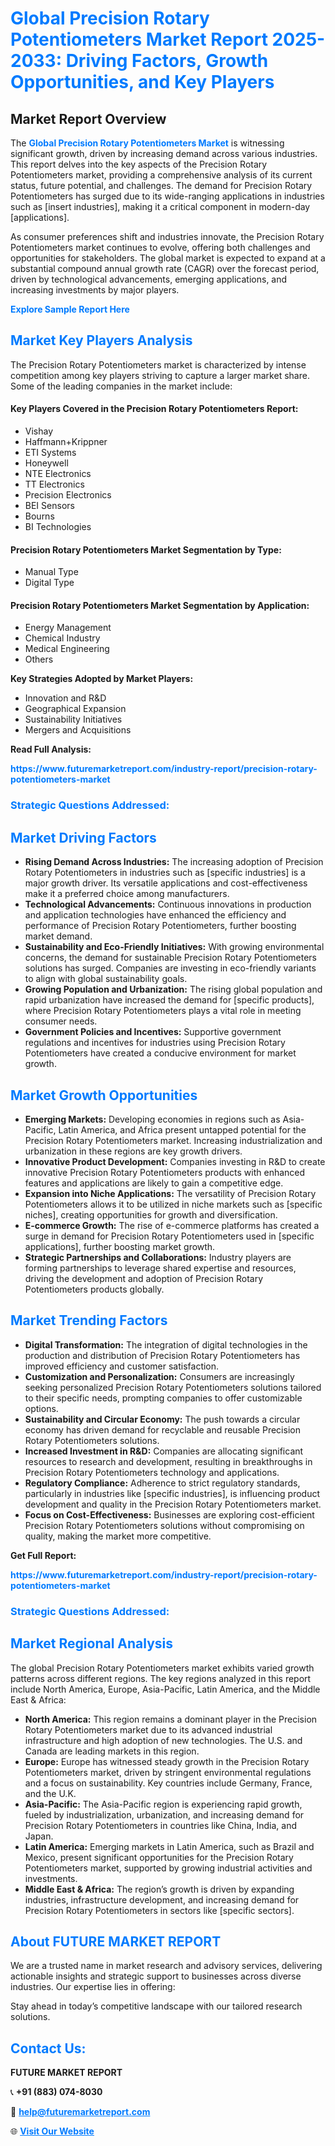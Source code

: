 <h1 style="color: #007BFF;">Global Precision Rotary Potentiometers Market Report 2025-2033: Driving Factors, Growth Opportunities, and Key Players</h1>

<section id="overview">
<h2>Market Report Overview</h2>
<p>The <a href="https://www.futuremarketreport.com/industry-report/precision-rotary-potentiometers-market" style="color: #007BFF; text-decoration: none;"><strong>Global Precision Rotary Potentiometers Market</strong></a> is witnessing significant growth, driven by increasing demand across various industries. This report delves into the key aspects of the Precision Rotary Potentiometers market, providing a comprehensive analysis of its current status, future potential, and challenges. The demand for Precision Rotary Potentiometers has surged due to its wide-ranging applications in industries such as [insert industries], making it a critical component in modern-day [applications].</p>
<p>As consumer preferences shift and industries innovate, the Precision Rotary Potentiometers market continues to evolve, offering both challenges and opportunities for stakeholders. The global market is expected to expand at a substantial compound annual growth rate (CAGR) over the forecast period, driven by technological advancements, emerging applications, and increasing investments by major players.</p>
</section>

<section id="overview">
<p><a href="https://www.futuremarketreport.com/request-sample/reportId=76349" style="color: #007BFF; text-decoration: none;"><strong>Explore Sample Report Here</strong></a></p>
</section>

<section id="key-players">
<h2 style="color: #007BFF;">Market Key Players Analysis</h2>
<p>The Precision Rotary Potentiometers market is characterized by intense competition among key players striving to capture a larger market share. Some of the leading companies in the market include:</p>
<h4>Key Players Covered in the Precision Rotary Potentiometers Report:</h4>
<ul><li>Vishay</li><li>Haffmann+Krippner</li><li>ETI Systems</li><li>Honeywell</li><li>NTE Electronics</li><li>TT Electronics</li><li>Precision Electronics</li><li>BEI Sensors</li><li>Bourns</li><li>BI Technologies</li></ul>
<h4>Precision Rotary Potentiometers Market Segmentation by Type:</h4>
<ul><li>Manual Type</li><li>Digital Type</li></ul>

<h4>Precision Rotary Potentiometers Market Segmentation by Application:</h4>
<ul><li>Energy Management</li><li>Chemical Industry</li><li>Medical Engineering</li><li>Others</li></ul>
<p><strong>Key Strategies Adopted by Market Players:</strong></p>
<ul>
<li>Innovation and R&D</li>
<li>Geographical Expansion</li>
<li>Sustainability Initiatives</li>
<li>Mergers and Acquisitions</li>
</ul>
</section>

<section>
<p><strong>Read Full Analysis: </strong></p><a href="https://www.futuremarketreport.com/industry-report/precision-rotary-potentiometers-market" style="color: #007BFF; text-decoration: none;"><strong>https://www.futuremarketreport.com/industry-report/precision-rotary-potentiometers-market</strong></a>
<h3 style="color: #007BFF;">Strategic Questions Addressed:</h3>
</section>

<section id="driving-factors">
<h2 style="color: #007BFF;">Market Driving Factors</h2>
<ul>
<li><strong>Rising Demand Across Industries:</strong> The increasing adoption of Precision Rotary Potentiometers in industries such as [specific industries] is a major growth driver. Its versatile applications and cost-effectiveness make it a preferred choice among manufacturers.</li>
<li><strong>Technological Advancements:</strong> Continuous innovations in production and application technologies have enhanced the efficiency and performance of Precision Rotary Potentiometers, further boosting market demand.</li>
<li><strong>Sustainability and Eco-Friendly Initiatives:</strong> With growing environmental concerns, the demand for sustainable Precision Rotary Potentiometers solutions has surged. Companies are investing in eco-friendly variants to align with global sustainability goals.</li>
<li><strong>Growing Population and Urbanization:</strong> The rising global population and rapid urbanization have increased the demand for [specific products], where Precision Rotary Potentiometers plays a vital role in meeting consumer needs.</li>
<li><strong>Government Policies and Incentives:</strong> Supportive government regulations and incentives for industries using Precision Rotary Potentiometers have created a conducive environment for market growth.</li>
</ul>
</section>

<section id="growth-opportunities">
<h2 style="color: #007BFF;">Market Growth Opportunities</h2>
<ul>
<li><strong>Emerging Markets:</strong> Developing economies in regions such as Asia-Pacific, Latin America, and Africa present untapped potential for the Precision Rotary Potentiometers market. Increasing industrialization and urbanization in these regions are key growth drivers.</li>
<li><strong>Innovative Product Development:</strong> Companies investing in R&D to create innovative Precision Rotary Potentiometers products with enhanced features and applications are likely to gain a competitive edge.</li>
<li><strong>Expansion into Niche Applications:</strong> The versatility of Precision Rotary Potentiometers allows it to be utilized in niche markets such as [specific niches], creating opportunities for growth and diversification.</li>
<li><strong>E-commerce Growth:</strong> The rise of e-commerce platforms has created a surge in demand for Precision Rotary Potentiometers used in [specific applications], further boosting market growth.</li>
<li><strong>Strategic Partnerships and Collaborations:</strong> Industry players are forming partnerships to leverage shared expertise and resources, driving the development and adoption of Precision Rotary Potentiometers products globally.</li>
</ul>
</section>

<section id="trending-factors">
<h2 style="color: #007BFF;">Market Trending Factors</h2>
<ul>
<li><strong>Digital Transformation:</strong> The integration of digital technologies in the production and distribution of Precision Rotary Potentiometers has improved efficiency and customer satisfaction.</li>
<li><strong>Customization and Personalization:</strong> Consumers are increasingly seeking personalized Precision Rotary Potentiometers solutions tailored to their specific needs, prompting companies to offer customizable options.</li>
<li><strong>Sustainability and Circular Economy:</strong> The push towards a circular economy has driven demand for recyclable and reusable Precision Rotary Potentiometers solutions.</li>
<li><strong>Increased Investment in R&D:</strong> Companies are allocating significant resources to research and development, resulting in breakthroughs in Precision Rotary Potentiometers technology and applications.</li>
<li><strong>Regulatory Compliance:</strong> Adherence to strict regulatory standards, particularly in industries like [specific industries], is influencing product development and quality in the Precision Rotary Potentiometers market.</li>
<li><strong>Focus on Cost-Effectiveness:</strong> Businesses are exploring cost-efficient Precision Rotary Potentiometers solutions without compromising on quality, making the market more competitive.</li>
</ul>
</section>

<section>
<p><strong>Get Full Report: </strong></p><a href="https://www.futuremarketreport.com/industry-report/precision-rotary-potentiometers-market" style="color: #007BFF; text-decoration: none;"><strong>https://www.futuremarketreport.com/industry-report/precision-rotary-potentiometers-market</strong></a>
<h3 style="color: #007BFF;">Strategic Questions Addressed:</h3>
</section>


<section id="regional-analysis">
<h2 style="color: #007BFF;">Market Regional Analysis</h2>
<p>The global Precision Rotary Potentiometers market exhibits varied growth patterns across different regions. The key regions analyzed in this report include North America, Europe, Asia-Pacific, Latin America, and the Middle East & Africa:</p>
<ul>
<li><strong>North America:</strong> This region remains a dominant player in the Precision Rotary Potentiometers market due to its advanced industrial infrastructure and high adoption of new technologies. The U.S. and Canada are leading markets in this region.</li>
<li><strong>Europe:</strong> Europe has witnessed steady growth in the Precision Rotary Potentiometers market, driven by stringent environmental regulations and a focus on sustainability. Key countries include Germany, France, and the U.K.</li>
<li><strong>Asia-Pacific:</strong> The Asia-Pacific region is experiencing rapid growth, fueled by industrialization, urbanization, and increasing demand for Precision Rotary Potentiometers in countries like China, India, and Japan.</li>
<li><strong>Latin America:</strong> Emerging markets in Latin America, such as Brazil and Mexico, present significant opportunities for the Precision Rotary Potentiometers market, supported by growing industrial activities and investments.</li>
<li><strong>Middle East & Africa:</strong> The region’s growth is driven by expanding industries, infrastructure development, and increasing demand for Precision Rotary Potentiometers in sectors like [specific sectors].</li>
</ul>
</section>

<footer>
<h2 style="color: #007BFF;">About FUTURE MARKET REPORT</h2>
<p>We are a trusted name in market research and advisory services, delivering actionable insights and strategic support to businesses across diverse industries. Our expertise lies in offering:</p>

<p>Stay ahead in today’s competitive landscape with our tailored research solutions.</p>

<h2 style="color: #007BFF;">Contact Us:</h2>
<p><strong>FUTURE MARKET REPORT</strong></p>
<p>📞 <strong>+91 (883) 074-8030</strong></p>
<p>📧 <strong><a href="mailto:help@futuremarketreport.com" style="color: #007BFF;">help@futuremarketreport.com</a></strong></p>
<p>🌐 <strong><a href="https://www.futuremarketreport.com/" style="color: #007BFF;">Visit Our Website</a></strong></p>
</footer>